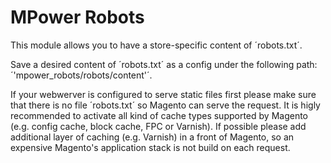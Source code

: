 # MPower Robots

This module allows you to have a store-specific content of ´robots.txt´.  

Save a desired content of ´robots.txt´ as a config under the following path: ´'mpower_robots/robots/content'´.

If your webwerver is configured to serve static files first please make sure that there is no file ´robots.txt´ so Magento can serve the request. It is higly recommended to activate all kind of cache types supported by Magento  (e.g. config cache, block cache, FPC or Varnish). If possible please add additional layer of caching (e.g. Varnish) in a front of Magento, so an expensive Magento's application stack is not build on each request. 
